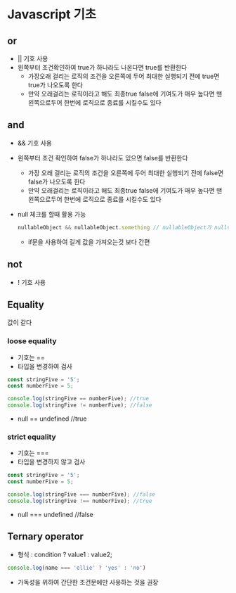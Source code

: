 # Javascript 기초



## or 

- || 기호 사용
- 왼쪽부터 조건확인하여 true가 하나라도 나온다면 true를 반환한다 
  - 가장오래 걸리는 로직의 조건을 오른쪽에 두어 최대한 실행되기 전에 true면 true가 나오도록 한다 
  - 만약 오래걸리는 로직이라고 해도 최종true false에 기여도가 매우 높다면 맨 왼쪽으로두어 한번에 로직으로 종료를 시킬수도 있다



## and 

- && 기호 사용

- 왼쪽부터 조건 확인하여 false가 하나라도 있으면 false를 반환한다

  - 가장 오래 걸리는 로직의 조건을 오른쪽에 두어 최대한 실행되기 전에 false면 false가 나오도록 한다
  - 만약 오래걸리는 로직이라고 해도 최종true false에 기여도가 매우 높다면 맨 왼쪽으로두어 한번에 로직으로 종료를 시킬수도 있다

- null 체크를 할때 활용 가능

  ```javascript
  nullableObject && nullableObject.something // nullableObject가 null이 아닐때만 값을 가져온다 
  ```

  - if문을 사용하여 길게 값을 가져오는것 보다 간편 



## not 

- ! 기호 사용



## Equality

값이 같다



### loose equality

- 기호는 ==
- 타입을 변경하여 검사 

```javascript
const stringFive = '5';
const numberFive = 5;

console.log(stringFive == numberFive); //true
console.log(stringFive != numberFive); //false
```

- null == undefined //true



### strict equality

- 기호는 ===
- 타입을 변경하지 않고 검사

```javascript
const stringFive = '5';
const numberFive = 5;

console.log(stringFive === numberFive); //false
console.log(stringFive !== numberFive); //true
```

- null === undefined //false



## Ternary operator 

- 형식 : condition ? value1 : value2;

```javascript
console.log(name === 'ellie' ? 'yes' : 'no')
```

- 가독성을 위하여 간단한 조건문에만 사용하는 것을 권장 